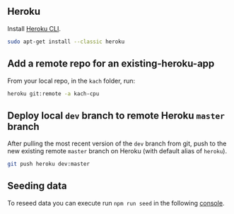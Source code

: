 ## Heroku

Install [Heroku CLI](https://devcenter.heroku.com/articles/heroku-cli#download-and-install).
```bash
sudo apt-get install --classic heroku
```
## Add a remote repo for an existing-heroku-app
From your local repo, in the `kach` folder, run:
```bash
heroku git:remote -a kach-cpu
```

## Deploy local `dev` branch to remote Heroku `master` branch
After pulling the most recent version of the `dev` branch from git, push to the new existing remote `master` branch on Heroku (with default alias of `heroku`).
```bash
git push heroku dev:master
```

## Seeding data
To reseed data you can execute run `npm run seed` in the following [console](https://dashboard.heroku.com/apps/kach-cpu/settings?web-console=kach-cpu).